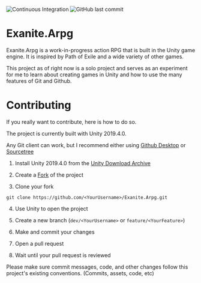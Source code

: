 ![Continuous Integration](https://github.com/Exanite/Exanite.Arpg/workflows/Continuous%20Integration/badge.svg?branch=master)
![GitHub last commit](https://img.shields.io/github/last-commit/Exanite/Exanite.Arpg)

# Exanite.Arpg

Exanite.Arpg is a work-in-progress action RPG that is built in the Unity game engine. It is inspired by Path of Exile and a wide variety of other games.

This project as of right now is a solo project and serves as an experiment for me to learn about creating games in Unity and how to use the many features of Git and Github.

# Contributing

If you really want to contribute, here is how to do so.

The project is currently built with Unity 2019.4.0.

Any Git client can work, but I recommend either using [Github Desktop](https://desktop.github.com/) or [Sourcetree](https://www.sourcetreeapp.com/)

1. Install Unity 2019.4.0 from the [Unity Download Archive](https://unity3d.com/get-unity/download/archive)

2. Create a [Fork](https://github.com/Exanite/Exanite.Arpg) of the project

3. Clone your fork
```
git clone https://github.com/<YourUsername>/Exanite.Arpg.git
```
4. Use Unity to open the project

5. Create a new branch (`dev/<YourUsername>` or `feature/<YourFeature>`)

6. Make and commit your changes

7. Open a pull request

8. Wait until your pull request is reviewed

Please make sure commit messages, code, and other changes follow this project's existing conventions. (Commits, assets, code, etc)
